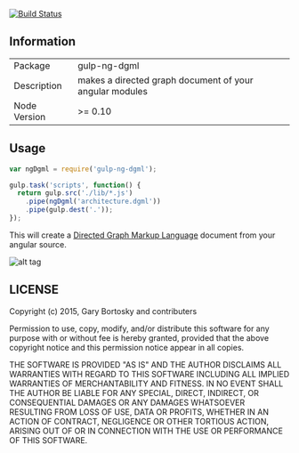 [![Build Status](https://secure.travis-ci.org/GaryB432/gulp-ng-dgml.svg?branch=master)](https://travis-ci.org/GaryB432/gulp-ng-dgml)


## Information

<table>
<tr>
<td>Package</td><td>gulp-ng-dgml</td>
</tr>
<tr>
<td>Description</td>
<td>makes a directed graph document of your angular modules</td>
</tr>
<tr>
<td>Node Version</td>
<td>>= 0.10</td>
</tr>
</table>

## Usage

```js
var ngDgml = require('gulp-ng-dgml');

gulp.task('scripts', function() {
  return gulp.src('./lib/*.js')
    .pipe(ngDgml('architecture.dgml'))
    .pipe(gulp.dest('.'));
});

```

This will create a [Directed Graph Markup Language](http://en.wikipedia.org/wiki/DGML) document from your angular source.

![alt tag](https://raw.github.com/GaryB432/gulp-ng-dgml/master/img/ui-utils-keypress.png)

## LICENSE

Copyright (c) 2015, Gary Bortosky and contributers

Permission to use, copy, modify, and/or distribute this software for any purpose
with or without fee is hereby granted, provided that the above copyright notice
and this permission notice appear in all copies.

THE SOFTWARE IS PROVIDED "AS IS" AND THE AUTHOR DISCLAIMS ALL WARRANTIES WITH
REGARD TO THIS SOFTWARE INCLUDING ALL IMPLIED WARRANTIES OF MERCHANTABILITY AND
FITNESS. IN NO EVENT SHALL THE AUTHOR BE LIABLE FOR ANY SPECIAL, DIRECT,
INDIRECT, OR CONSEQUENTIAL DAMAGES OR ANY DAMAGES WHATSOEVER RESULTING FROM LOSS
OF USE, DATA OR PROFITS, WHETHER IN AN ACTION OF CONTRACT, NEGLIGENCE OR OTHER
TORTIOUS ACTION, ARISING OUT OF OR IN CONNECTION WITH THE USE OR PERFORMANCE OF
THIS SOFTWARE.
